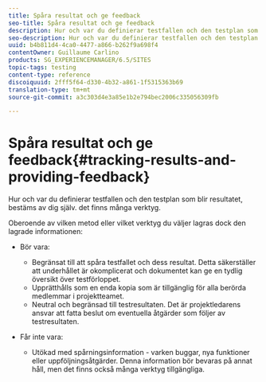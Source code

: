 ```yaml
---
title: Spåra resultat och ge feedback
seo-title: Spåra resultat och ge feedback
description: Hur och var du definierar testfallen och den testplan som blir resultatet beror på ditt eget val
seo-description: Hur och var du definierar testfallen och den testplan som blir resultatet beror på ditt eget val
uuid: b4b811d4-4ca0-4477-a866-b262f9a698f4
contentOwner: Guillaume Carlino
products: SG_EXPERIENCEMANAGER/6.5/SITES
topic-tags: testing
content-type: reference
discoiquuid: 2fff5f64-d330-4b32-a861-1f5315363b69
translation-type: tm+mt
source-git-commit: a3c303d4e3a85e1b2e794bec2006c335056309fb

---
```



# Spåra resultat och ge feedback{#tracking-results-and-providing-feedback}

Hur och var du definierar testfallen och den testplan som blir resultatet, bestäms av dig själv. det finns många verktyg.

Oberoende av vilken metod eller vilket verktyg du väljer lagras dock den lagrade informationen:

* Bör vara:

   * Begränsat till att spåra testfallet och dess resultat. Detta säkerställer att underhållet är okomplicerat och dokumentet kan ge en tydlig översikt över testförloppet.
   * Upprätthålls som en enda kopia som är tillgänglig för alla berörda medlemmar i projektteamet.
   * Neutral och begränsad till testresultaten. Det är projektledarens ansvar att fatta beslut om eventuella åtgärder som följer av testresultaten.

* Får inte vara:

   * Utökad med spårningsinformation - varken buggar, nya funktioner eller uppföljningsåtgärder. Denna information bör bevaras på annat håll, men det finns också många verktyg tillgängliga.

